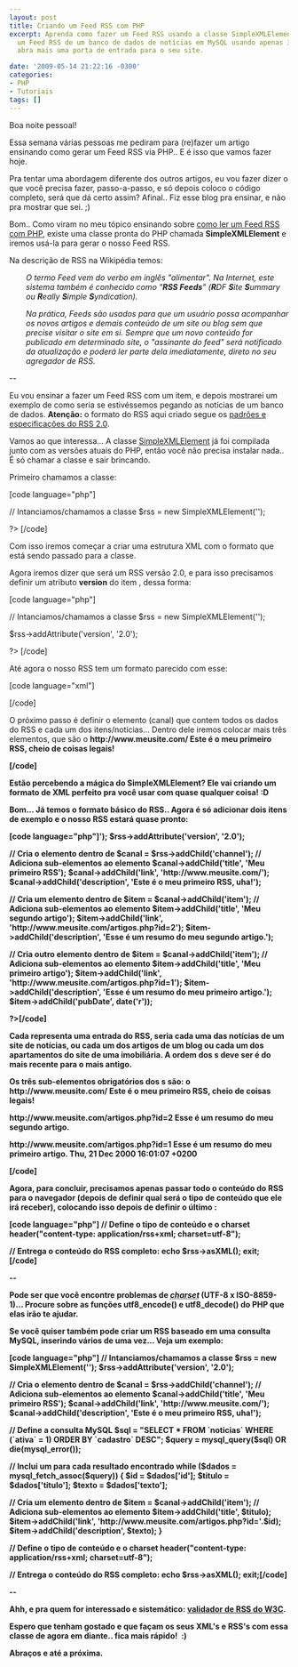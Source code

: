 ```yaml
---
layout: post
title: Criando um Feed RSS com PHP
excerpt: Aprenda como fazer um Feed RSS usando a classe SimpleXMLElement do PHP. Crie
  um Feed RSS de um banco de dados de notícias em MySQL usando apenas 35 linhas e
  abra mais uma porta de entrada para o seu site.

date: '2009-05-14 21:22:16 -0300'
categories:
- PHP
- Tutoriais
tags: []
---
```

<p>Boa noite pessoal!</p>
<p>Essa semana várias pessoas me pediram para (re)fazer um artigo ensinando como gerar um Feed RSS via PHP.. E é isso que vamos fazer hoje.</p>
<p>Pra tentar uma abordagem diferente dos outros artigos, eu vou fazer dizer o que você precisa fazer, passo-a-passo, e só depois coloco o código completo, será que dá certo assim? Afinal.. Fiz esse blog pra ensinar, e não pra mostrar que sei. ;)</p>
<p>Bom.. Como viram no meu tópico ensinando sobre <a title="Lendo um Feed RSS com PHP" href="/lendo-um-feed-rss-com-php" target="_blank">como ler um Feed RSS com PHP</a>, existe uma classe pronta do PHP chamada <strong>SimpleXMLElement</strong> e iremos usá-la para gerar o nosso Feed RSS.</p>
<p>Na descrição de RSS na Wikipédia temos:</p>
<p style="padding-left: 30px;"><em>O termo Feed vem do verbo em inglês "alimentar". Na Internet, este sistema também é conhecido como "<strong>RSS Feeds</strong>" (<strong>R</strong>DF <strong>S</strong>ite <strong>S</strong>ummary ou <strong>R</strong>eally <strong>S</strong>imple <strong>S</strong>yndication).</em></p>
<p style="padding-left: 30px;"><em>Na prática, Feeds são usados para que um usuário possa acompanhar os novos artigos e demais conteúdo de um site ou blog sem que precise visitar o site em si. Sempre que um novo conteúdo for publicado em determinado site, o "assinante do feed" será notificado da atualização e poderá ler parte dela imediatamente, direto no seu agregador de RSS.</em></p>
<p>--</p>
<p>Eu vou ensinar a fazer um Feed RSS com um item, e depois mostrarei um exemplo de como seria se estivéssemos pegando as notícias de um banco de dados. <strong>Atenção:</strong> o formato do RSS aqui criado segue os <a href="http://cyber.law.harvard.edu/rss/rss.html" target="_blank">padrões e especificações do RSS 2.0</a>.</p>
<p>Vamos ao que interessa... A classe <a href="http://www.php.net/manual/pt_BR/book.simplexml.php" target="_blank">SimpleXMLElement</a> já foi compilada junto com as versões atuais do PHP, então você não precisa instalar nada.. É só chamar a classe e sair brincando.</p>
<p>Primeiro chamamos a classe:</p>

[code language="php"]
<?php</p>
<p>// Intanciamos/chamamos a classe
$rss = new SimpleXMLElement('<?xml version="1.0" encoding="UTF-8"?><rss></rss>');</p>
<p>?>
[/code]

<p>Com isso iremos começar a criar uma estrutura XML com o formato que está sendo passado para a classe.</p>
<p>Agora iremos dizer que será um RSS versão 2.0, e para isso precisamos definir um atributo <strong>version</strong> do item <rss>, dessa forma:</p>

[code language="php"]
<?php</p>
<p>// Intanciamos/chamamos a classe
$rss = new SimpleXMLElement('<?xml version="1.0" encoding="UTF-8"?><rss></rss>');</p>
<p>$rss->addAttribute('version', '2.0');</p>
<p>?>
[/code]

<p>Até agora o nosso RSS tem um formato parecido com esse:</p>

[code language="xml"]
<?xml version="1.0" encoding="UTF-8"?>
<rss version="2.0"></p>
<p></rss>
[/code]

<p>O próximo passo é definir o elemento <strong><channel></strong> (canal) que contem todos os dados do RSS e cada um dos itens/notícias... Dentro dele iremos colocar mais três elementos, que são o <strong><title></strong> (titulo do RSS), o <strong><link></strong> (do site ao qual o RSS pertence) e a <strong><description></strong> (descrição do conteúdo RSS):</p>

[code language="php"]<?php
// Intanciamos/chamamos a classe
$rss = new SimpleXMLElement('<?xml version="1.0" encoding="UTF-8"?><rss></rss>');
$rss->addAttribute('version', '2.0');</p>
<p>// Cria o elemento <channel> dentro de <rss>
$canal = $rss->addChild('channel');
// Adiciona sub-elementos ao elemento <channel>
$canal->addChild('title', 'Meu primeiro RSS');
$canal->addChild('link', 'http://www.meusite.com/');
$canal->addChild('description', 'Este é o meu primeiro RSS, uha!');</p>
<p>?>[/code]

<p>Existem outros sub-elementos de channel, mas são todos opcionais... Veja a lista completa deles <a href="http://cyber.law.harvard.edu/rss/rss.html#optionalChannelElements" target="_blank">aqui</a>.</p>
<p>E com isso, o nosso RSS ficará com um formato assim:</p>

[code language="xml"]<?xml version="1.0" encoding="UTF-8"?>
<rss version="2.0">
<channel>
<title>Meu primeiro RSS</title>
<link>http://www.meusite.com/</link>
<description>Este é o meu primeiro RSS, cheio de coisas legais!</description></p>
<p></channel>
</rss>[/code]

<p>Estão percebendo a mágica do SimpleXMLElement? Ele vai criando um formato de XML perfeito pra você usar com quase qualquer coisa! :D</p>
<p>Bom... Já temos o formato básico do RSS.. Agora é só adicionar dois itens de exemplo e o nosso RSS estará quase pronto:</p>

[code language="php"]<?php
// Intanciamos/chamamos a classe
$rss = new SimpleXMLElement('<?xml version="1.0" encoding="UTF-8"?><rss></rss>');
$rss->addAttribute('version', '2.0');</p>
<p>// Cria o elemento <channel> dentro de <rss>
$canal = $rss->addChild('channel');
// Adiciona sub-elementos ao elemento <channel>
$canal->addChild('title', 'Meu primeiro RSS');
$canal->addChild('link', 'http://www.meusite.com/');
$canal->addChild('description', 'Este é o meu primeiro RSS, uha!');</p>
<p>// Cria um elemento <item> dentro de <channel>
$item = $canal->addChild('item');
// Adiciona sub-elementos ao elemento <item>
$item->addChild('title', 'Meu segundo artigo');
$item->addChild('link', 'http://www.meusite.com/artigos.php?id=2');
$item->addChild('description', 'Esse é um resumo do meu segundo artigo.');</p>
<p>// Cria outro elemento <item> dentro de <channel>
$item = $canal->addChild('item');
// Adiciona sub-elementos ao elemento <item>
$item->addChild('title', 'Meu primeiro artigo');
$item->addChild('link', 'http://www.meusite.com/artigos.php?id=1');
$item->addChild('description', 'Esse é um resumo do meu primeiro artigo.');
$item->addChild('pubDate', date('r'));</p>
<p>?>[/code]

<p>Cada <strong><item></strong> representa uma entrada do RSS, seria cada uma das notícias de um site de notícias, ou cada um dos artigos de um blog ou cada um dos apartamentos do site de uma imobiliária. A ordem dos <strong><item>s</strong> deve ser é do mais recente para o mais antigo.</p>
<p>Os três sub-elementos obrigatórios dos <strong><item>s</strong> são: o <strong><title></strong>, o <strong><link></strong>e o <strong><description></strong>... Existem vários outros sub-elemtos (<a href="http://cyber.law.harvard.edu/rss/rss.html#hrelementsOfLtitemgt" target="_blank">lista</a>), um exemplo comum é o <strong><pubDate></strong> (coloquei ele no 2º item) que representa a data de publicação do <item> em questão, e segue o formato <strong>RFC 733</strong>, por exemplo: <em>Thu, 21 Dec 2000 16:01:07 +0200</em>. Esse formato pode ser obtido pelo parâmetro <span style="color: #0000ff;"><strong>r</strong></span> passado para a função date() do PHP.</p>
<p>Depois de inserir os dois itens o formato do nosso RSS está concluído, ficando assim:</p>

[code language="xml"]<?xml version="1.0" encoding="UTF-8"?>
<rss version="2.0">
<channel>
<title>Meu primeiro RSS</title>
<link>http://www.meusite.com/</link>
<description>Este é o meu primeiro RSS, cheio de coisas legais!</description></p>
<p><item>
<title>Meu segundo artigo</title>
<link>http://www.meusite.com/artigos.php?id=2</link>
<description>Esse é um resumo do meu segundo artigo.</description>
</item></p>
<p><item>
<title>Meu primeiro artigo</title>
<link>http://www.meusite.com/artigos.php?id=1</link>
<description>Esse é um resumo do meu primeiro artigo.</description>
<pubDate>Thu, 21 Dec 2000 16:01:07 +0200</pubDate>
</item></p>
<p></channel>
</rss>[/code]

<p>Agora, para concluir, precisamos apenas passar todo o conteúdo do RSS para o navegador (depois de definir qual será o tipo de conteúdo que ele irá receber), colocando isso depois de definir o <strong>último <item></strong>:</p>

[code language="php"]
// Define o tipo de conteúdo e o charset
header("content-type: application/rss+xml; charset=utf-8");</p>
<p>// Entrega o conteúdo do RSS completo:
echo $rss->asXML();
exit;
[/code]

<p>--</p>
<p>Pode ser que você encontre problemas de <acronym title="Tipo de codificação"><em>charset</em></acronym> (UTF-8 x ISO-8859-1)... Procure sobre as funções <strong>utf8_encode()</strong> e <strong>utf8_decode()</strong> do PHP que elas irão te ajudar.</p>
<p>Se você quiser também pode criar um RSS baseado em uma consulta MySQL, inserindo vários <items> de uma vez... Veja um exemplo:</p>

[code language="php"]
// Intanciamos/chamamos a classe
$rss = new SimpleXMLElement('<?xml version="1.0" encoding="UTF-8"?><rss></rss>');
$rss->addAttribute('version', '2.0');</p>
<p>// Cria o elemento <channel> dentro de <rss>
$canal = $rss->addChild('channel');
// Adiciona sub-elementos ao elemento <channel>
$canal->addChild('title', 'Meu primeiro RSS');
$canal->addChild('link', 'http://www.meusite.com/');
$canal->addChild('description', 'Este é o meu primeiro RSS, uha!');</p>
<p>// Define a consulta MySQL
$sql = "SELECT * FROM `noticias` WHERE (`ativa` = 1) ORDER BY `cadastro` DESC";
$query = mysql_query($sql) OR die(mysql_error());</p>
<p>// Inclui um <item> para cada resultado encontrado
while ($dados = mysql_fetch_assoc($query)) {
$id = $dados['id'];
$titulo = $dados['titulo'];
$texto = $dados['texto'];</p>
<p>// Cria um elemento <item> dentro de <channel>
$item = $canal->addChild('item');
// Adiciona sub-elementos ao elemento <item>
$item->addChild('title', $titulo);
$item->addChild('link', 'http://www.meusite.com/artigos.php?id='.$id);
$item->addChild('description', $texto);
}</p>
<p>// Define o tipo de conteúdo e o charset
header("content-type: application/rss+xml; charset=utf-8");</p>
<p>// Entrega o conteúdo do RSS completo:
echo $rss->asXML();
exit;[/code]

<p>--</p>
<p><img style="margin: 0px; float: right;" src="http://validator.w3.org/feed/images/valid-rss.png" alt="" />Ahh, e pra quem for interessado e sistemático: <a href="http://validator.w3.org/feed/" target="_blank">validador de RSS do W3C</a>.</p>
<p>Espero que tenham gostado e que façam os seus XML's e RSS's com essa classe de agora em diante.. fica mais rápido!  :)</p>
<p>Abraços e até a próxima.</p>
